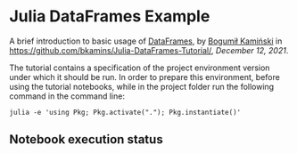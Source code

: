 # Julia DataFrames Example

A brief introduction to basic usage of [DataFrames](https://github.com/JuliaData/DataFrames.jl), by [Bogumił Kamiński](http://bogumilkaminski.pl/about/) in <https://github.com/bkamins/Julia-DataFrames-Tutorial/>, *December 12, 2021*.

The tutorial contains a specification of the project environment version under
which it should be run. In order to prepare this environment, before using the
tutorial notebooks, while in the project folder run the following command in the
command line:

```
julia -e 'using Pkg; Pkg.activate("."); Pkg.instantiate()'
```

## Notebook execution status

```{nb-exec-table}
```
